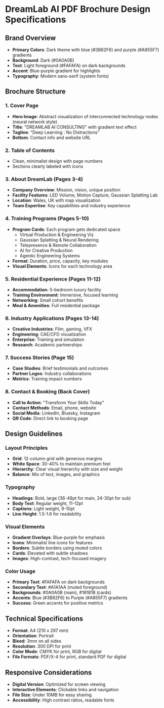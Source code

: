 # DreamLab AI PDF Brochure Design Specifications

## Brand Overview
- **Primary Colors**: Dark theme with blue (#3B82F6) and purple (#A855F7) gradients
- **Background**: Dark (#0A0A0B)
- **Text**: Light foreground (#FAFAFA) on dark backgrounds
- **Accent**: Blue-purple gradient for highlights
- **Typography**: Modern sans-serif (system fonts)

## Brochure Structure

### 1. Cover Page
- **Hero Image**: Abstract visualization of interconnected technology nodes (neural network style)
- **Title**: "DREAMLAB AI CONSULTING" with gradient text effect
- **Tagline**: "Deep Learning : No Distractions"
- **Bottom**: Contact info and website URL

### 2. Table of Contents
- Clean, minimalist design with page numbers
- Sections clearly labeled with icons

### 3. About DreamLab (Pages 3-4)
- **Company Overview**: Mission, vision, unique position
- **Facility Features**: LED Volume, Motion Capture, Gaussian Splatting Lab
- **Location**: Wales, UK with map visualization
- **Team Expertise**: Key capabilities and industry experience

### 4. Training Programs (Pages 5-10)
- **Program Cards**: Each program gets dedicated space
  - Virtual Production & Engineering Viz
  - Gaussian Splatting & Neural Rendering
  - Telepresence & Remote Collaboration
  - AI for Creative Production
  - Agentic Engineering Systems
- **Format**: Duration, price, capacity, key modules
- **Visual Elements**: Icons for each technology area

### 5. Residential Experience (Pages 11-12)
- **Accommodation**: 5-bedroom luxury facility
- **Training Environment**: Immersive, focused learning
- **Networking**: Small cohort benefits
- **Meal & Amenities**: Full residential package

### 6. Industry Applications (Pages 13-14)
- **Creative Industries**: Film, gaming, VFX
- **Engineering**: CAE/CFD visualization
- **Enterprise**: Training and simulation
- **Research**: Academic partnerships

### 7. Success Stories (Page 15)
- **Case Studies**: Brief testimonials and outcomes
- **Partner Logos**: Industry collaborations
- **Metrics**: Training impact numbers

### 8. Contact & Booking (Back Cover)
- **Call to Action**: "Transform Your Skills Today"
- **Contact Methods**: Email, phone, website
- **Social Media**: LinkedIn, Bluesky, Instagram
- **QR Code**: Direct link to booking page

## Design Guidelines

### Layout Principles
- **Grid**: 12-column grid with generous margins
- **White Space**: 30-40% to maintain premium feel
- **Hierarchy**: Clear visual hierarchy with size and weight
- **Balance**: Mix of text, images, and graphics

### Typography
- **Headings**: Bold, large (36-48pt for main, 24-30pt for sub)
- **Body Text**: Regular weight, 11-12pt
- **Captions**: Light weight, 9-10pt
- **Line Height**: 1.5-1.6 for readability

### Visual Elements
- **Gradient Overlays**: Blue-purple for emphasis
- **Icons**: Minimalist line icons for features
- **Borders**: Subtle borders using muted colors
- **Cards**: Elevated with subtle shadows
- **Images**: High-contrast, tech-focused imagery

### Color Usage
- **Primary Text**: #FAFAFA on dark backgrounds
- **Secondary Text**: #A1A1AA (muted foreground)
- **Backgrounds**: #0A0A0B (main), #18181B (cards)
- **Accents**: Blue (#3B82F6) to Purple (#A855F7) gradients
- **Success**: Green accents for positive metrics

## Technical Specifications
- **Format**: A4 (210 x 297 mm)
- **Orientation**: Portrait
- **Bleed**: 3mm on all sides
- **Resolution**: 300 DPI for print
- **Color Mode**: CMYK for print, RGB for digital
- **File Formats**: PDF/X-4 for print, standard PDF for digital

## Responsive Considerations
- **Digital Version**: Optimized for screen viewing
- **Interactive Elements**: Clickable links and navigation
- **File Size**: Under 10MB for easy sharing
- **Accessibility**: High contrast ratios, readable fonts